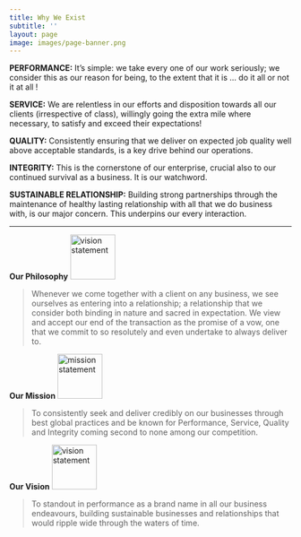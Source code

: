 ```yaml
---
title: Why We Exist
subtitle: ''
layout: page
image: images/page-banner.png
---
```

**PERFORMANCE:**
It’s simple: we take every one of our work seriously; we consider this as our reason for being, to the extent that it is … do it all or not it at all !

**SERVICE:**  We are relentless in our efforts and disposition towards all our clients (irrespective of class), willingly going the extra mile where necessary, to satisfy and exceed their expectations!

**QUALITY:** Consistently ensuring that we deliver on expected job quality well above acceptable standards, is a key drive behind our operations.

**INTEGRITY:** This is the cornerstone of our enterprise, crucial also to our continued survival as a business. It is our watchword.

**SUSTAINABLE RELATIONSHIP:** Building strong partnerships through the maintenance of healthy lasting relationship with all that we do business with, is our major concern. This underpins our every interaction.

---

**Our Philosophy** <img src="https://preview--fitzpatrick-0d09c.stackbit.dev/images/vision.png" alt="vision statement" width="80"/>
> Whenever we come together with a client on any business, we see ourselves as entering into a relationship; a relationship that we consider both binding in nature and sacred in expectation. We view and accept our end of the transaction as the promise of a vow, one that we commit to so resolutely and even undertake to always deliver to.

 **Our Mission** <img src="https://preview--fitzpatrick-0d09c.stackbit.dev/images/mission.png" alt="mission statement" width="80"/>
>To consistently seek and deliver credibly on our businesses through best global practices and be known for Performance, Service, Quality and Integrity coming second to none among our competition.

**Our Vision** <img src="https://preview--fitzpatrick-0d09c.stackbit.dev/images/vision.png" alt="vision statement" width="80"/>
>To standout in performance as a brand name in all our business endeavours, building sustainable businesses and relationships that would ripple wide through the waters of time.